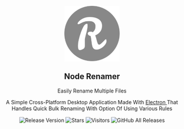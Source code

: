 <div align=center>
<p align=center><img src="./docs/logo.png" width=150px align=center /></p>

<p align=center><h2 align=center>Node Renamer</h2></p>
<p align=center> Easily Rename Multiple Files</p>
<p align=center> A Simple Cross-Platform Desktop Application Made With  <a href="https://electronjs.org"> Electron </a> That Handles Quick Bulk Renaming With Option Of Using Various Rules</p>
<p align=center><img alt="Release Version" src="https://img.shields.io/github/v/release/singh-jass/node-renamer" align=center></img>
<img alt="Stars" src="https://img.shields.io/github/stars/singh-jass/node-renamer" align=center></img>

  <img align=center  src="https://visitor-badge.laobi.icu/badge?page_id=singh-jass.node-renamer" alt="Visitors">      
<img align=center alt="GitHub All Releases" src="https://img.shields.io/github/downloads/singh-jass/node-renamer/total">              
</p>
